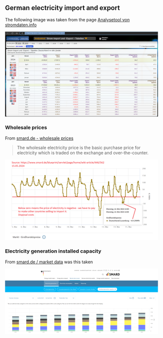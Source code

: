 ## German electricity import and export

The following image was taken from the page [Analysetool von stromdaten.info](https://www.stromdaten.info/ANALYSE/importexport/index.php)

<img src="Electricity_Table_2024-04-19.png"/>


### Wholesale prices
From [smard.de - wholesale prices](https://www.smard.de/page/en/wiki-article/5884/5976)

> The wholesale electricity price is the basic purchase price for electricity which is traded on the exchange and over-the-counter.


<img src="electricity_prices.png"/>


### Electricity generation installed capacity

From [smard.de / market data](https://www.smard.de/page/en/marktdaten/78?marketDataAttributes=%7B%22resolution%22:%22year%22,%22region%22:%22DE%22,%22from%22:1420066800000,%22to%22:1705273199999,%22moduleIds%22:%5B3000186,3000187,3000188,3000189,3000190,3000194,3000195,3000196,3000197,3000198,3000199,3000207,3003792,3004076,3004073,3004072,3004075,3004074%5D,%22selectedCategory%22:3,%22activeChart%22:true,%22style%22:%22color%22,%22categoriesModuleOrder%22:%7B%7D%7D) was this taken

<img src="electricity_generation_installed_capacity.png"/>
